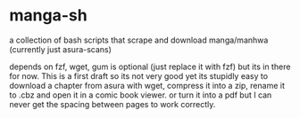 # manga-sh
a collection of bash scripts that scrape and download manga/manhwa (currently just asura-scans)

depends on fzf, wget, gum is optional (just replace it with fzf) but its in there for now. This is a first draft so its not very good yet
its stupidly easy to download a chapter from asura with wget, compress it into a zip, rename it to .cbz and open it in a comic book viewer.
or turn it into a pdf but I can never get the spacing between pages to work correctly.
